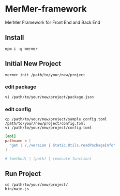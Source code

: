 # MerMer-framework
MerMer Framework for Front End and Back End

## Install
```shell
npm i -g mermer
```

## Initial New Project
```shell
mermer init /path/to/your/new/project
```

### edit package
```shell
vi /path/to/your/new/project/package.json
```

### edit config
```shell
cp /path/to/your/new/project/sample.config.toml /path/to/your/new/project/config.toml
vi /path/to/your/new/project/config.toml
```
```toml
[api]
pathname = [
  "get | /,/version | Static.Utils.readPackageInfo"
]

# [method] | [path] | [execute function]
```

## Run Project
```
cd /path/to/your/new/project/
bin/main.js
```
